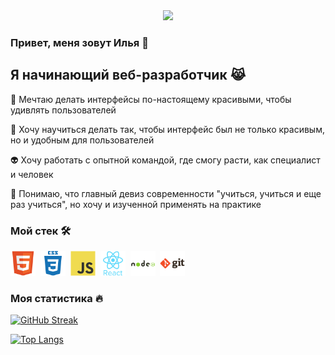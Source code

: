 <div id="header" align="center">
  <img src="https://media.giphy.com/media/gjrYDwbjnK8x36xZIO/giphy.gif" width="300"/>
</div>

### Привет, меня зовут Илья 👋
## Я начинающий веб-разработчик :joy_cat:

:ghost: Мечтаю делать интерфейсы по-настоящему красивыми, чтобы удивлять пользователей

:japanese_goblin: Хочу научиться делать так, чтобы интерфейс был не только красивым, но и удобным для пользователей

:alien: Хочу работать с опытной командой, где смогу расти, как специалист и человек

:robot: Понимаю, что главный девиз современности "учиться, учиться и еще раз учиться", но хочу и изученной применять на практике


### Мой стек :hammer_and_wrench:
<div>
  <img src="https://github.com/devicons/devicon/blob/master/icons/html5/html5-original.svg" title="HTML5" alt="HTML" width="40" height="40"/>&nbsp;
  <img src="https://github.com/devicons/devicon/blob/master/icons/css3/css3-plain-wordmark.svg"  title="CSS3" alt="CSS" width="40" height="40"/>&nbsp;
  <img src="https://github.com/devicons/devicon/blob/master/icons/javascript/javascript-original.svg" title="JavaScript" alt="JavaScript" width="40" height="40"/>&nbsp;
  <img src="https://github.com/devicons/devicon/blob/master/icons/react/react-original-wordmark.svg" title="React" alt="React" width="40" height="40"/>&nbsp;
  <img src="https://github.com/devicons/devicon/blob/master/icons/nodejs/nodejs-original-wordmark.svg" title="NodeJS" alt="NodeJS" width="40" height="40"/>&nbsp;
  <img src="https://github.com/devicons/devicon/blob/master/icons/git/git-original-wordmark.svg" title="Git" **alt="Git" width="40" height="40"/>
</div>

### Моя статистика :fire: 
[![GitHub Streak](http://github-readme-streak-stats.herokuapp.com?user=ilia-puchkov&theme=dark&border_radius=4&locale=ru&mode=weekly)](https://git.io/streak-stats)

[![Top Langs](https://github-readme-stats.vercel.app/api/top-langs/?username=ilia-puchkov&layout=compact&theme=vision-friendly-dark)](https://github.com/anuraghazra/github-readme-stats)

<!--
**ilia-puchkov/ilia-puchkov** is a ✨ _special_ ✨ repository because its `README.md` (this file) appears on your GitHub profile.

Here are some ideas to get you started:

- 🔭 I’m currently working on ...
- 🌱 I’m currently learning ...
- 👯 I’m looking to collaborate on ...
- 🤔 I’m looking for help with ...
- 💬 Ask me about ...
- 📫 How to reach me: ...
- 😄 Pronouns: ...
- ⚡ Fun fact: ...
-->
